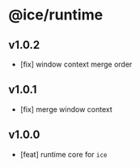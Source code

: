# @ice/runtime

## v1.0.2

- [fix] window context merge order

## v1.0.1

- [fix] merge window context

## v1.0.0

- [feat] runtime core for `ice`